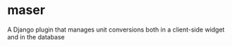 maser
=====

A Django plugin that manages unit conversions both in a client-side widget and in the database